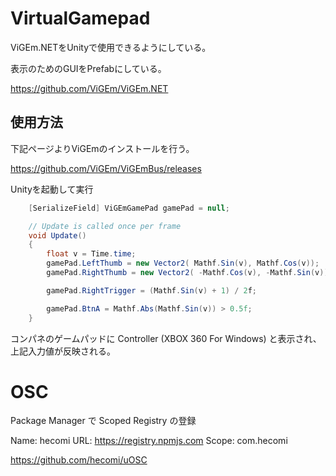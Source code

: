 # VirtualGamepad

ViGEm.NETをUnityで使用できるようにしている。

表示のためのGUIをPrefabにしている。

https://github.com/ViGEm/ViGEm.NET


## 使用方法

下記ページよりViGEmのインストールを行う。

https://github.com/ViGEm/ViGEmBus/releases

Unityを起動して実行

```cs
    [SerializeField] ViGEmGamePad gamePad = null;

    // Update is called once per frame
    void Update()
    {
        float v = Time.time;
        gamePad.LeftThumb = new Vector2( Mathf.Sin(v), Mathf.Cos(v));
        gamePad.RightThumb = new Vector2( -Mathf.Cos(v), -Mathf.Sin(v));

        gamePad.RightTrigger = (Mathf.Sin(v) + 1) / 2f;

        gamePad.BtnA = Mathf.Abs(Mathf.Sin(v)) > 0.5f;
    }
```

コンパネのゲームパッドに Controller (XBOX 360 For Windows) と表示され、上記入力値が反映される。


# OSC

Package Manager で Scoped Registry の登録

Name: hecomi
URL: https://registry.npmjs.com
Scope: com.hecomi

https://github.com/hecomi/uOSC

